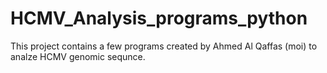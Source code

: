 # HCMV_Analysis_programs_python
This project contains a few programs created by Ahmed Al Qaffas (moi) to analze HCMV genomic sequnce. 
